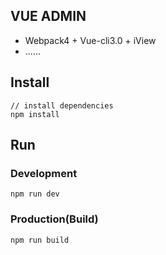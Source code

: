 ## VUE ADMIN

- Webpack4 + Vue-cli3.0 + iView
- ......

## Install
```bush
// install dependencies
npm install
```
## Run
### Development
```bush
npm run dev
```
### Production(Build)
```bush
npm run build
```

